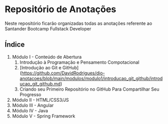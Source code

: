 # Repositório de Anotações

Neste repositório ficarão organizadas todas as anotações referente ao Santander Bootcamp Fullstack Developer

## Índice

1. Módulo I - Conteúdo de Abertura
    1. Introdução à Programação e Pensamento Compotacional
    2. [Introdução ao Git e GitHub] (https://github.com/DavidRodrigues/dio-anotacoes/blob/main/modulos/modulo1/introducao_git_github/introducao_git_github.md)
    3. Criando seu Primeiro Repositório  no GitHub Para Compartilhar Seu Progresso
2. Módulo II - HTML/CSS3/JS
3. Módulo III - Angular
4. Módulo IV - Java
5. Módulo V - Spring Framework


